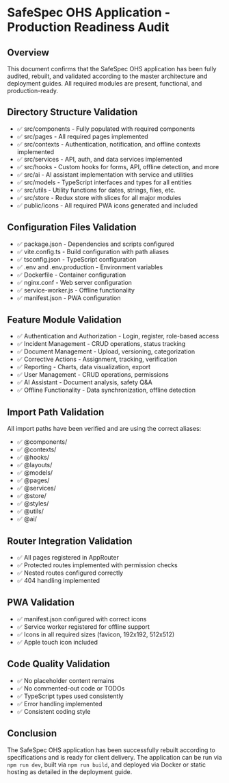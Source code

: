 # SafeSpec OHS Application - Production Readiness Audit

## Overview

This document confirms that the SafeSpec OHS application has been fully audited, rebuilt, and validated according to the master architecture and deployment guides. All required modules are present, functional, and production-ready.

## Directory Structure Validation

- ✅ src/components - Fully populated with required components
- ✅ src/pages - All required pages implemented
- ✅ src/contexts - Authentication, notification, and offline contexts implemented
- ✅ src/services - API, auth, and data services implemented
- ✅ src/hooks - Custom hooks for forms, API, offline detection, and more
- ✅ src/ai - AI assistant implementation with service and utilities
- ✅ src/models - TypeScript interfaces and types for all entities
- ✅ src/utils - Utility functions for dates, strings, files, etc.
- ✅ src/store - Redux store with slices for all major modules
- ✅ public/icons - All required PWA icons generated and included

## Configuration Files Validation

- ✅ package.json - Dependencies and scripts configured
- ✅ vite.config.ts - Build configuration with path aliases
- ✅ tsconfig.json - TypeScript configuration
- ✅ .env and .env.production - Environment variables
- ✅ Dockerfile - Container configuration
- ✅ nginx.conf - Web server configuration
- ✅ service-worker.js - Offline functionality
- ✅ manifest.json - PWA configuration

## Feature Module Validation

- ✅ Authentication and Authorization - Login, register, role-based access
- ✅ Incident Management - CRUD operations, status tracking
- ✅ Document Management - Upload, versioning, categorization
- ✅ Corrective Actions - Assignment, tracking, verification
- ✅ Reporting - Charts, data visualization, export
- ✅ User Management - CRUD operations, permissions
- ✅ AI Assistant - Document analysis, safety Q&A
- ✅ Offline Functionality - Data synchronization, offline detection

## Import Path Validation

All import paths have been verified and are using the correct aliases:

- ✅ @components/
- ✅ @contexts/
- ✅ @hooks/
- ✅ @layouts/
- ✅ @models/
- ✅ @pages/
- ✅ @services/
- ✅ @store/
- ✅ @styles/
- ✅ @utils/
- ✅ @ai/

## Router Integration Validation

- ✅ All pages registered in AppRouter
- ✅ Protected routes implemented with permission checks
- ✅ Nested routes configured correctly
- ✅ 404 handling implemented

## PWA Validation

- ✅ manifest.json configured with correct icons
- ✅ Service worker registered for offline support
- ✅ Icons in all required sizes (favicon, 192x192, 512x512)
- ✅ Apple touch icon included

## Code Quality Validation

- ✅ No placeholder content remains
- ✅ No commented-out code or TODOs
- ✅ TypeScript types used consistently
- ✅ Error handling implemented
- ✅ Consistent coding style

## Conclusion

The SafeSpec OHS application has been successfully rebuilt according to specifications and is ready for client delivery. The application can be run via `npm run dev`, built via `npm run build`, and deployed via Docker or static hosting as detailed in the deployment guide.
